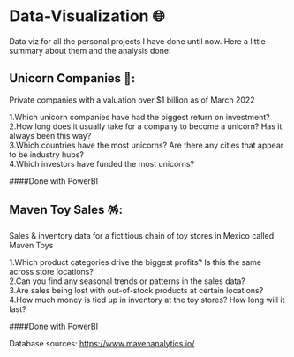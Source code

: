 # Data-Visualization 🌐
Data viz for all the personal projects I have done until now. Here a little summary about them and the analysis done:

## Unicorn Companies 🦄:
 Private companies with a valuation over $1 billion as of March 2022 
 
 1.Which unicorn companies have had the biggest return on investment?  
 2.How long does it usually take for a company to become a unicorn? Has it always been this way?  
 3.Which countries have the most unicorns? Are there any cities that appear to be industry hubs?  
 4.Which investors have funded the most unicorns?
 
 ####Done with PowerBI
 
## Maven Toy Sales 🪅:
 Sales & inventory data for a fictitious chain of toy stores in Mexico called Maven Toys  
 
 1.Which product categories drive the biggest profits? Is this the same across store locations?  
 2.Can you find any seasonal trends or patterns in the sales data?  
 3.Are sales being lost with out-of-stock products at certain locations?  
 4.How much money is tied up in inventory at the toy stores? How long will it last?

 ####Done with PowerBI

Database sources: https://www.mavenanalytics.io/

